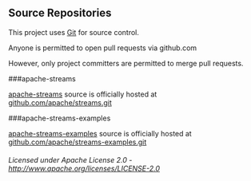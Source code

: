 ## Source Repositories

This project uses [Git](http://git.org/ "Git") for source control.

Anyone is permitted to open pull requests via github.com

However, only project committers are permitted to merge pull requests.

###apache-streams

[apache-streams](http://streams.apache.org/site/latest/streams-project "apache-streams") source is officially hosted at [github.com/apache/streams.git](https://github.com/apache/streams.git "https://github.com/apache/streams.git")

###apache-streams-examples

[apache-streams-examples](http://streams.apache.org/site/latest/streams-examples "apache-streams-examples") source is officially hosted at [github.com/apache/streams-examples.git](https://github.com/apache/streams-examples.git "https://github.com/apache/streams-examples.git")

###### Licensed under Apache License 2.0 - http://www.apache.org/licenses/LICENSE-2.0
